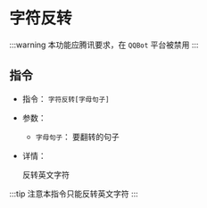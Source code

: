 # 字符反转

:::warning
本功能应腾讯要求，在 `QQBot` 平台被禁用
:::

## 指令

- 指令： `字符反转[字母句子]`

- 参数：

  - `字母句子`： 要翻转的句子

- 详情：

  反转英文字符

:::tip
注意本指令只能反转英文字符
:::
